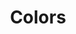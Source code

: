 ---
ee_id_thing: '33'
site: '1'
type: '2'
inv_num: 2006-004
add_credit:
url: 2006-004-colors
title: Colors
year: '2006'
display_year: '2006'
medium: Computer generated video
dims:
pitch: "​The movie Colors played one horizontal line of color at a time."
ps: "​This was a video I made where, as the elevator pitch suggests, I played the
  movie Colors one horizontal line of colors at a time. A few years later, I released
  a personal edition of the software I used, called Colors Personal Edition. So, get
  ripping! "
live_url:
youtube:
related_code:
imgs: colors-2006-004-digital-still-database-ih.jpg
subheading:
download:
commission:
related: "[2149] [2009-054-colors-personal-edition] 2009-054 Colors Personal Edition"
layout: things-i-made
---